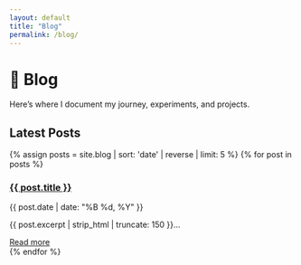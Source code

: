 ```yaml
---
layout: default
title: "Blog"
permalink: /blog/
---
```


# 📝 Blog

Here’s where I document my journey, experiments, and projects.

## Latest Posts

{% assign posts = site.blog | sort: 'date' | reverse | limit: 5 %}
{% for post in posts %}
  <article>
    <h3><a href="{{ post.url }}">{{ post.title }}</a></h3>
    <p>{{ post.date | date: "%B %d, %Y" }}</p>
    <p>{{ post.excerpt | strip_html | truncate: 150 }}...</p>
    <a href="{{ post.url }}">Read more</a>
  </article>
{% endfor %}
